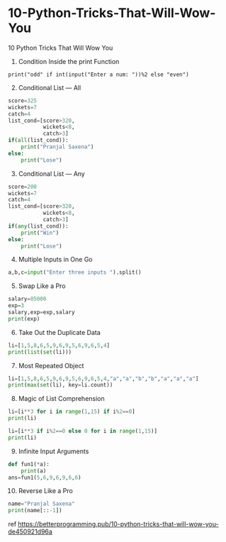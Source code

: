 # 10-Python-Tricks-That-Will-Wow-You
10 Python Tricks That Will Wow You

1. Condition Inside the print Function
```
print("odd" if int(input("Enter a num: "))%2 else "even")
```

2. Conditional List — All
```python
score=325
wickets=7
catch=4
list_cond=[score>320,
           wickets<8,
           catch>3]
if(all(list_cond)):
    print("Pranjal Saxena")
else:
    print("Lose")
```

3. Conditional List — Any
```python
score=200
wickets=7
catch=4
list_cond=[score>320,
           wickets<8,
           catch>3]
if(any(list_cond)):
    print("Win")
else:
    print("Lose")
```

4. Multiple Inputs in One Go
```python
a,b,c=input("Enter three inputs ").split()
```

5. Swap Like a Pro
```python
salary=85000
exp=3
salary,exp=exp,salary
print(exp)
```

6. Take Out the Duplicate Data
```python
li=[1,5,8,6,5,9,6,9,5,6,9,6,5,4]
print(list(set(li)))
```

7. Most Repeated Object
```python
li=[1,5,8,6,5,9,6,9,5,6,9,6,5,4,"a","a","b","b","a","a","a"]
print(max(set(li), key=li.count))
```
8. Magic of List Comprehension
```python
li=[i**3 for i in range(1,15) if i%2==0]
print(li)

li=[i**3 if i%2==0 else 0 for i in range(1,15)]
print(li)
```


9. Infinite Input Arguments
```python
def fun1(*a):
    print(a)
ans=fun1(5,6,9,6,9,6,6)
```
10. Reverse Like a Pro
```python
name="Pranjal Saxena"
print(name[::-1])
```

ref https://betterprogramming.pub/10-python-tricks-that-will-wow-you-de450921d96a
